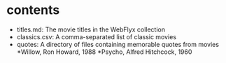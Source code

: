 # contents

* titles.md: The movie titles in the WebFlyx collection
* classics.csv: A comma-separated list of classic movies
* quotes: A directory of files containing memorable quotes from movies
*Willow, Ron Howard, 1988
*Psycho, Alfred Hitchcock, 1960
